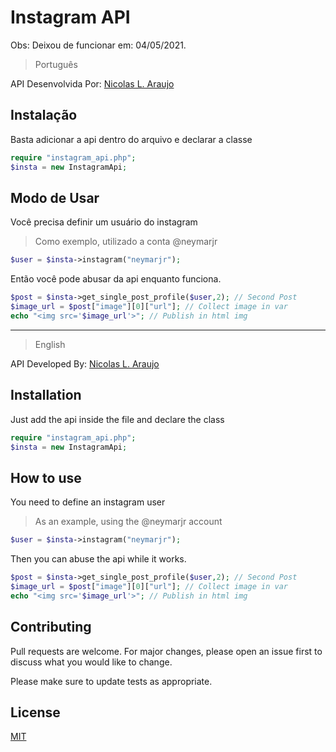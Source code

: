 # Instagram API

Obs: Deixou de funcionar em: 04/05/2021.


> Português

API Desenvolvida Por: [Nicolas L. Araujo](http://nicolasleitearaujo.online)

## Instalação

Basta adicionar a api dentro do arquivo e declarar a classe


```php
require "instagram_api.php";
$insta = new InstagramApi;
```

## Modo de Usar

Você precisa definir um usuário do instagram

> Como exemplo, utilizado a conta @neymarjr

```php
$user = $insta->instagram("neymarjr"); 
```

Então você pode abusar da api enquanto funciona. 

```php
$post = $insta->get_single_post_profile($user,2); // Second Post
$image_url = $post["image"][0]["url"]; // Collect image in var
echo "<img src='$image_url'>"; // Publish in html img
```


---

> English

API Developed By: [Nicolas L. Araujo](http://nicolasleitearaujo.online)

## Installation

Just add the api inside the file and declare the class

```php
require "instagram_api.php";
$insta = new InstagramApi;
```
## How to use

You need to define an instagram user

> As an example, using the @neymarjr account

```php
$user = $insta->instagram("neymarjr"); 
```

Then you can abuse the api while it works.

```php
$post = $insta->get_single_post_profile($user,2); // Second Post
$image_url = $post["image"][0]["url"]; // Collect image in var
echo "<img src='$image_url'>"; // Publish in html img
```

## Contributing
Pull requests are welcome. For major changes, please open an issue first to discuss what you would like to change.

Please make sure to update tests as appropriate.

## License
[MIT](https://choosealicense.com/licenses/mit/)
